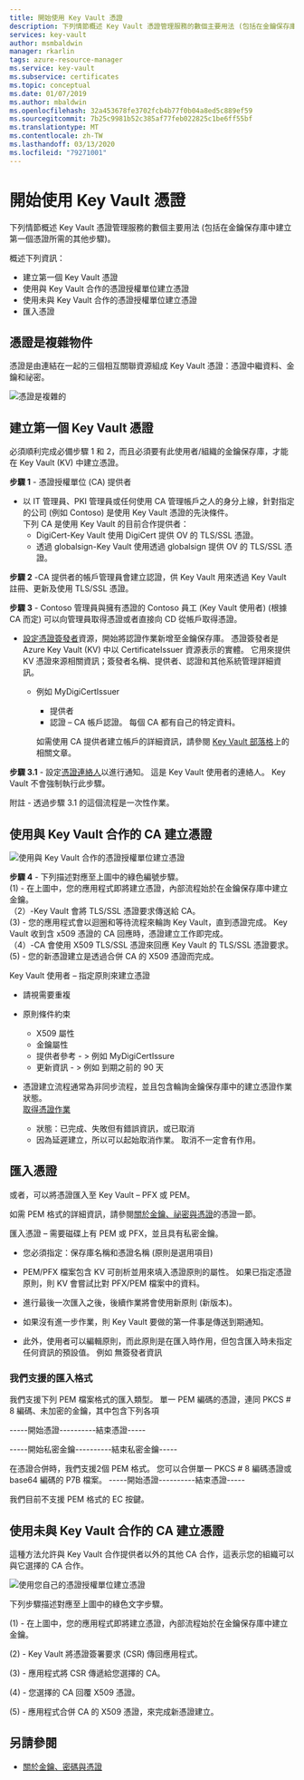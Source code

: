 ```yaml
---
title: 開始使用 Key Vault 憑證
description: 下列情節概述 Key Vault 憑證管理服務的數個主要用法 (包括在金鑰保存庫中建立第一個憑證所需的其他步驟)。
services: key-vault
author: msmbaldwin
manager: rkarlin
tags: azure-resource-manager
ms.service: key-vault
ms.subservice: certificates
ms.topic: conceptual
ms.date: 01/07/2019
ms.author: mbaldwin
ms.openlocfilehash: 32a453678fe3702fcb4b77f0b04a8ed5c889ef59
ms.sourcegitcommit: 7b25c9981b52c385af77feb022825c1be6ff55bf
ms.translationtype: MT
ms.contentlocale: zh-TW
ms.lasthandoff: 03/13/2020
ms.locfileid: "79271001"
---
```

# <a name="get-started-with-key-vault-certificates"></a>開始使用 Key Vault 憑證
下列情節概述 Key Vault 憑證管理服務的數個主要用法 (包括在金鑰保存庫中建立第一個憑證所需的其他步驟)。

概述下列資訊：
- 建立第一個 Key Vault 憑證
- 使用與 Key Vault 合作的憑證授權單位建立憑證
- 使用未與 Key Vault 合作的憑證授權單位建立憑證
- 匯入憑證

## <a name="certificates-are-complex-objects"></a>憑證是複雜物件
憑證是由連結在一起的三個相互關聯資源組成 Key Vault 憑證：憑證中繼資料、金鑰和祕密。


![憑證是複雜的](media/azure-key-vault.png)


## <a name="creating-your-first-key-vault-certificate"></a>建立第一個 Key Vault 憑證  
 必須順利完成必備步驟 1 和 2，而且必須要有此使用者/組織的金鑰保存庫，才能在 Key Vault (KV) 中建立憑證。  

**步驟 1** - 憑證授權單位 (CA) 提供者  
-   以 IT 管理員、PKI 管理員或任何使用 CA 管理帳戶之人的身分上線，針對指定的公司 (例如 Contoso) 是使用 Key Vault 憑證的先決條件。  
    下列 CA 是使用 Key Vault 的目前合作提供者：  
    -   DigiCert-Key Vault 使用 DigiCert 提供 OV 的 TLS/SSL 憑證。  
    -   透過 globalsign-Key Vault 使用透過 globalsign 提供 OV 的 TLS/SSL 憑證。  

**步驟 2** -CA 提供者的帳戶管理員會建立認證，供 Key Vault 用來透過 Key Vault 註冊、更新及使用 TLS/SSL 憑證。

**步驟 3** - Contoso 管理員與擁有憑證的 Contoso 員工 (Key Vault 使用者) (根據 CA 而定) 可以向管理員取得憑證或者直接向 CD 從帳戶取得憑證。  

- [設定憑證簽發者](/rest/api/keyvault/setcertificateissuer/setcertificateissuer)資源，開始將認證作業新增至金鑰保存庫。 憑證簽發者是 Azure Key Vault (KV) 中以 CertificateIssuer 資源表示的實體。 它用來提供 KV 憑證來源相關資訊；簽發者名稱、提供者、認證和其他系統管理詳細資訊。
  - 例如 MyDigiCertIssuer  
    -   提供者  
    -   認證 – CA 帳戶認證。 每個 CA 都有自己的特定資料。  

    如需使用 CA 提供者建立帳戶的詳細資訊，請參閱 [Key Vault 部落格](https://aka.ms/kvcertsblog)上的相關文章。  

**步驟 3.1** - 設定[憑證連絡人](/rest/api/keyvault/setcertificatecontacts/setcertificatecontacts)以進行通知。 這是 Key Vault 使用者的連絡人。 Key Vault 不會強制執行此步驟。  

附註 - 透過步驟 3.1 的這個流程是一次性作業。  

## <a name="creating-a-certificate-with-a-ca-partnered-with-key-vault"></a>使用與 Key Vault 合作的 CA 建立憑證

![使用與 Key Vault 合作的憑證授權單位建立憑證](media/certificate-authority-2.png)

**步驟 4** - 下列描述對應至上圖中的綠色編號步驟。  
  (1) - 在上圖中，您的應用程式即將建立憑證，內部流程始於在金鑰保存庫中建立金鑰。  
  （2）-Key Vault 會將 TLS/SSL 憑證要求傳送給 CA。  
  (3) - 您的應用程式會以迴圈和等待流程來輪詢 Key Vault，直到憑證完成。 Key Vault 收到含 x509 憑證的 CA 回應時，憑證建立工作即完成。  
  （4）-CA 會使用 X509 TLS/SSL 憑證來回應 Key Vault 的 TLS/SSL 憑證要求。  
  (5) - 您的新憑證建立是透過合併 CA 的 X509 憑證而完成。  

  Key Vault 使用者 – 指定原則來建立憑證

  -   請視需要重複  
  -   原則條件約束  
      -   X509 屬性  
      -   金鑰屬性  
      -   提供者參考 - > 例如 MyDigiCertIssure  
      -   更新資訊 - > 例如 到期之前的 90 天  

  - 憑證建立流程通常為非同步流程，並且包含輪詢金鑰保存庫中的建立憑證作業狀態。  
[取得憑證作業](/rest/api/keyvault/getcertificateoperation/getcertificateoperation)  
      -   狀態：已完成、失敗但有錯誤資訊，或已取消  
      -   因為延遲建立，所以可以起始取消作業。 取消不一定會有作用。  

## <a name="import-a-certificate"></a>匯入憑證  
 或者，可以將憑證匯入至 Key Vault – PFX 或 PEM。  

 如需 PEM 格式的詳細資訊，請參閱[關於金鑰、祕密與憑證](about-keys-secrets-and-certificates.md)的憑證一節。  

 匯入憑證 – 需要磁碟上有 PEM 或 PFX，並且具有私密金鑰。 
-   您必須指定：保存庫名稱和憑證名稱 (原則是選用項目)

-   PEM/PFX 檔案包含 KV 可剖析並用來填入憑證原則的屬性。 如果已指定憑證原則，則 KV 會嘗試比對 PFX/PEM 檔案中的資料。  

-   進行最後一次匯入之後，後續作業將會使用新原則 (新版本)。  

-   如果沒有進一步作業，則 Key Vault 要做的第一件事是傳送到期通知。 

-   此外，使用者可以編輯原則，而此原則是在匯入時作用，但包含匯入時未指定任何資訊的預設值。 例如 無簽發者資訊  

### <a name="formats-of-import-we-support"></a>我們支援的匯入格式
我們支援下列 PEM 檔案格式的匯入類型。 單一 PEM 編碼的憑證，連同 PKCS # 8 編碼、未加密的金鑰，其中包含下列各項

-----開始憑證----------結束憑證-----

-----開始私密金鑰----------結束私密金鑰-----

在憑證合併時，我們支援2個 PEM 格式。 您可以合併單一 PKCS # 8 編碼憑證或 base64 編碼的 P7B 檔案。 -----開始憑證----------結束憑證-----

我們目前不支援 PEM 格式的 EC 按鍵。

## <a name="creating-a-certificate-with-a-ca-not-partnered-with-key-vault"></a>使用未與 Key Vault 合作的 CA 建立憑證  
 這種方法允許與 Key Vault 合作提供者以外的其他 CA 合作，這表示您的組織可以與它選擇的 CA 合作。  

![使用您自己的憑證授權單位建立憑證](media/certificate-authority-1.png)  

 下列步驟描述對應至上圖中的綠色文字步驟。  

  (1) - 在上圖中，您的應用程式即將建立憑證，內部流程始於在金鑰保存庫中建立金鑰。  

  (2) - Key Vault 將憑證簽署要求 (CSR) 傳回應用程式。  

  (3) - 應用程式將 CSR 傳遞給您選擇的 CA。  

  (4) - 您選擇的 CA 回覆 X509 憑證。  

  (5) - 應用程式合併 CA 的 X509 憑證，來完成新憑證建立。

## <a name="see-also"></a>另請參閱

- [關於金鑰、密碼與憑證](about-keys-secrets-and-certificates.md)
